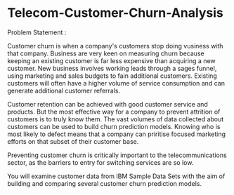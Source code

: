 # Telecom-Customer-Churn-Analysis


Problem Statement :

Customer churn is when a company's customers stop doing vusiness with that company.
Business are very keen on measuring churn because keeping an existing customer is far
less expensive than acquiring a new customer. New business involves working leads through 
a sages funnel, using marketing and sales budgets to fain additional customers. Existing
customers will often have a higher volume of service consumption and can generate additional 
customer referrals.

Customer retention can be achieved with good customer service and products. But the most 
effective way for a company to prevent attrition of customers is to truly know them. The 
vast volumes of data collected about customers can be used to build churn prediction models.
Knowing who is most likely to defect means that a company can priritise focused marketing 
efforts on that subset of their customer base.

Preventing customer churn is critically important to the telecommunications sector, as the
barriers to entry for switching services are so low.

You will examine customer data from IBM Sample Data Sets with the aim of building and 
comparing several customer churn prediction models.
